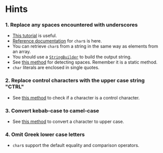 # Hints

### 1. Replace any spaces encountered with underscores

- [This tutorial][chars-tutorial] is useful.
- [Reference documentation][chars-docs] for `char`s is here.
- You can retrieve `char`s from a string in the same way as elements from an array.
- You should use a [`StringBuilder`][string-builder] to build the output string.
- See [this method][iswhitespace] for detecting spaces. Remember it is a static method.
- `char` literals are enclosed in single quotes.

### 2. Replace control characters with the upper case string "CTRL"

- See [this method][iscontrol] to check if a character is a control character.

### 3. Convert kebab-case to camel-case

- See [this method][toupper] to convert a character to upper case.

### 4. Omit Greek lower case letters

- `char`s support the default equality and comparison operators.

[chars-docs]: https://docs.microsoft.com/en-us/dotnet/csharp/language-reference/builtin-types/char
[chars-tutorial]: https://csharp.net-tutorials.com/data-types/the-char-type/
[string-builder]: https://docs.microsoft.com/en-us/dotnet/api/system.text.stringbuilder?view=netcore-3.1
[iswhitespace]: https://docs.microsoft.com/en-us/dotnet/api/system.char.iswhitespace?view=netcore-3.1#System_Char_IsWhiteSpace_System_Char_
[iscontrol]: https://docs.microsoft.com/en-us/dotnet/api/system.char.iscontrol?view=netcore-3.1
[toupper]: https://docs.microsoft.com/en-us/dotnet/api/system.char.toupper?view=netcore-3.1
[equality]: https://docs.microsoft.com/en-us/dotnet/csharp/language-reference/operators/equality-operators
[comparison]: https://docs.microsoft.com/en-us/dotnet/csharp/language-reference/operators/comparison-operators
